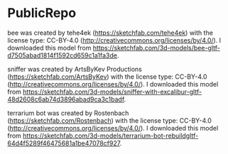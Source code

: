 # PublicRepo

bee was created by tehe4ek (https://sketchfab.com/tehe4ek) with the license type:	CC-BY-4.0 (http://creativecommons.org/licenses/by/4.0/). I downloaded this model from https://sketchfab.com/3d-models/bee-gltf-d7505abad1814f1592cd659c1a1fa3de.

sniffer was created by ArtsByKev Productions (https://sketchfab.com/ArtsByKev) with the license type:	CC-BY-4.0 (http://creativecommons.org/licenses/by/4.0/). I downloaded this model from https://sketchfab.com/3d-models/sniffer-with-excalibur-gltf-48d2608c6ab74d3896abad9ca3c1badf.

terrarium bot was created by Rostenbach (https://sketchfab.com/Rostenbach) with the license type:	CC-BY-4.0 (http://creativecommons.org/licenses/by/4.0/). I downloaded this model from https://sketchfab.com/3d-models/terrarium-bot-rebuildgltf-64d4f5289f46475681a1be47078cf927.
